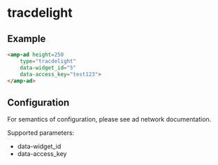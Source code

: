 <!---
Copyright 2015 The AMP HTML Authors. All Rights Reserved.

Licensed under the Apache License, Version 2.0 (the "License");
you may not use this file except in compliance with the License.
You may obtain a copy of the License at

      http://www.apache.org/licenses/LICENSE-2.0

Unless required by applicable law or agreed to in writing, software
distributed under the License is distributed on an "AS-IS" BASIS,
WITHOUT WARRANTIES OR CONDITIONS OF ANY KIND, either express or implied.
See the License for the specific language governing permissions and
limitations under the License.
-->

# tracdelight

## Example

```html
<amp-ad height=250
    type="tracdelight"
    data-widget_id="5"
    data-access_key="test123">
</amp-ad>
```

## Configuration

For semantics of configuration, please see ad network documentation.

Supported parameters:

- data-widget_id
- data-access_key
